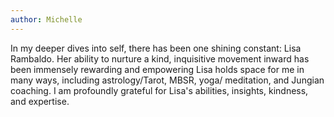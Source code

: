 ```yaml
---
author: Michelle
---
```


In my deeper dives into self, there has been one shining constant: Lisa Rambaldo. Her ability to nurture a kind, inquisitive movement inward has been immensely rewarding and empowering Lisa holds space for me in many ways, including astrology/Tarot, MBSR, yoga/ meditation, and Jungian coaching. I am profoundly grateful for Lisa's abilities, insights, kindness, and expertise.